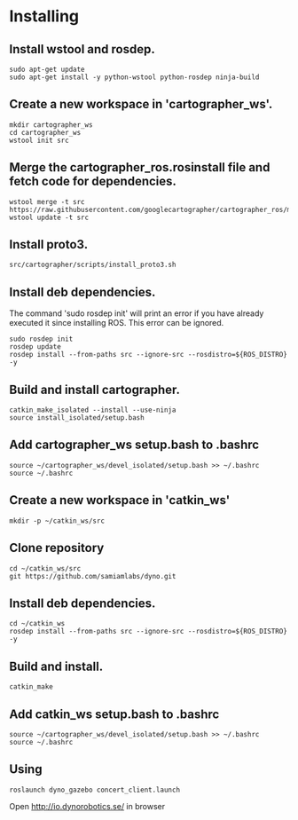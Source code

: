 # Installing

## Install wstool and rosdep.
```
sudo apt-get update
sudo apt-get install -y python-wstool python-rosdep ninja-build
```

## Create a new workspace in 'cartographer_ws'.
```
mkdir cartographer_ws
cd cartographer_ws
wstool init src
```

## Merge the cartographer_ros.rosinstall file and fetch code for dependencies.
```
wstool merge -t src https://raw.githubusercontent.com/googlecartographer/cartographer_ros/master/cartographer_ros.rosinstall
wstool update -t src
```
## Install proto3.
```
src/cartographer/scripts/install_proto3.sh
```

## Install deb dependencies.
The command 'sudo rosdep init' will print an error if you have already
executed it since installing ROS. This error can be ignored.
```
sudo rosdep init
rosdep update
rosdep install --from-paths src --ignore-src --rosdistro=${ROS_DISTRO} -y
```

## Build and install cartographer.
```
catkin_make_isolated --install --use-ninja
source install_isolated/setup.bash
```

## Add cartographer_ws setup.bash to .bashrc
```
source ~/cartographer_ws/devel_isolated/setup.bash >> ~/.bashrc
source ~/.bashrc
```

## Create a new workspace in 'catkin_ws'
```
mkdir -p ~/catkin_ws/src
```

## Clone repository
```
cd ~/catkin_ws/src
git https://github.com/samiamlabs/dyno.git
```

## Install deb dependencies.
```
cd ~/catkin_ws
rosdep install --from-paths src --ignore-src --rosdistro=${ROS_DISTRO} -y
```

## Build and install.
```
catkin_make
```

## Add catkin_ws setup.bash to .bashrc
```
source ~/cartographer_ws/devel_isolated/setup.bash >> ~/.bashrc
source ~/.bashrc
```

## Using
```
roslaunch dyno_gazebo concert_client.launch
```

Open http://io.dynorobotics.se/ in browser
